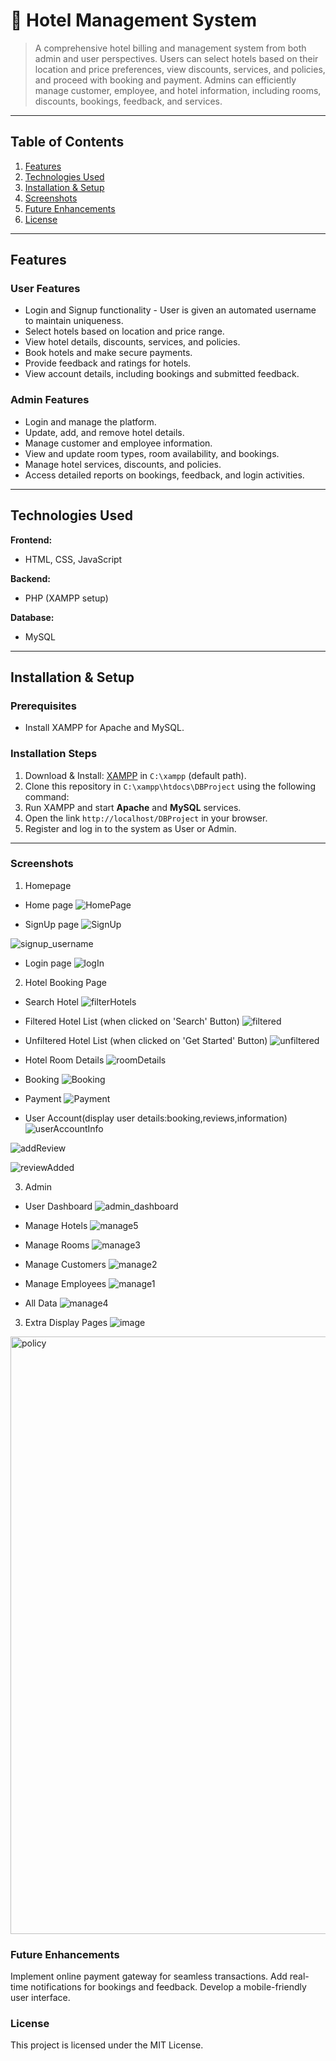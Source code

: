 # 🏨 Hotel Management System  

> A comprehensive hotel billing and management system from both admin and user perspectives. Users can select hotels based on their location and price preferences, view discounts, services, and policies, and proceed with booking and payment. Admins can efficiently manage customer, employee, and hotel information, including rooms, discounts, bookings, feedback, and services.  

---

## Table of Contents  

1. [Features](#features)  
2. [Technologies Used](#technologies-used)  
3. [Installation & Setup](#installation--setup)  
4. [Screenshots](#screenshots)  
5. [Future Enhancements](#future-enhancements)  
6. [License](#license)  

---

## Features  

### User Features 
- Login and Signup functionality - User is given an automated username to maintain uniqueness.  
- Select hotels based on location and price range.  
- View hotel details, discounts, services, and policies.  
- Book hotels and make secure payments.  
- Provide feedback and ratings for hotels.  
- View account details, including bookings and submitted feedback.  

### Admin Features  
- Login and manage the platform.  
- Update, add, and remove hotel details.  
- Manage customer and employee information.  
- View and update room types, room availability, and bookings.  
- Manage hotel services, discounts, and policies.  
- Access detailed reports on bookings, feedback, and login activities.  

---

## Technologies Used  

**Frontend:**  
- HTML, CSS, JavaScript  

**Backend:**  
- PHP (XAMPP setup)  

**Database:**  
- MySQL  

---

## Installation & Setup  

### Prerequisites  
- Install XAMPP for Apache and MySQL.  

### Installation Steps

1. Download & Install: [XAMPP](https://www.apachefriends.org/index.html) in `C:\xampp` (default path).  
2. Clone this repository in `C:\xampp\htdocs\DBProject` using the following command:
3. Run XAMPP and start **Apache** and **MySQL** services.
4. Open the link `http://localhost/DBProject` in your browser.
5. Register and log in to the system as User or Admin.

---

### Screenshots

1. Homepage
- Home page
![HomePage](https://github.com/user-attachments/assets/792c708d-1a24-49e4-a301-6bf53061c121)

- SignUp page
![SignUp](https://github.com/user-attachments/assets/e0f74f7b-408e-4d01-9a38-e87d8942eedf)

![signup_username](https://github.com/user-attachments/assets/a652790d-fc18-41c3-9700-fd8f9232269b)

- Login page
![logIn](https://github.com/user-attachments/assets/286c0ae4-edbd-4314-837b-65e45515c7ab)

2. Hotel Booking Page
- Search Hotel
![filterHotels](https://github.com/user-attachments/assets/bf4c4a19-2e2a-48b6-a1e1-919e71ad7f68)

- Filtered Hotel List (when clicked on 'Search' Button)
![filtered](https://github.com/user-attachments/assets/e5c25b28-f830-47ac-9894-8ae01eee8ff2)

- Unfiltered Hotel List (when clicked on 'Get Started' Button)
![unfiltered](https://github.com/user-attachments/assets/16704007-1890-44ff-976e-e82ed35e33b0)

- Hotel Room Details
![roomDetails](https://github.com/user-attachments/assets/a8f46d9b-5643-4fe0-a8b5-a2b2b3408ffb)

- Booking
![Booking](https://github.com/user-attachments/assets/2470e5bb-fe83-4bf7-9cf9-59cabbeb1d8f)

- Payment
![Payment](https://github.com/user-attachments/assets/e67fa708-eba3-4139-8aab-50d5041245c2)

- User Account(display user details:booking,reviews,information)
![userAccountInfo](https://github.com/user-attachments/assets/6500c6ae-97a1-4781-b298-a0638f56f465)

![addReview](https://github.com/user-attachments/assets/0f21577a-8a67-44fe-acd9-ceb896ebdce4)

![reviewAdded](https://github.com/user-attachments/assets/ed0a13dd-3ad9-476b-a440-5581dbbba291)

3. Admin
- User Dashboard
![admin_dashboard](https://github.com/user-attachments/assets/5de57e91-bbfa-4bfc-bc89-8bf5911f8783)

- Manage Hotels
![manage5](https://github.com/user-attachments/assets/3f101b16-9dae-4624-b9be-d9b5993a1b7c)

- Manage Rooms
![manage3](https://github.com/user-attachments/assets/4136f4bc-4f09-4dd9-b3e9-2e26e08c7f3b)

- Manage Customers
![manage2](https://github.com/user-attachments/assets/ea640463-9d29-47e5-a84e-8038801555f6)

- Manage Employees
![manage1](https://github.com/user-attachments/assets/f44e07b1-95f1-47f6-8c1d-e73669032f37)

- All Data
  ![manage4](https://github.com/user-attachments/assets/f9424c2b-67e5-4e58-bc06-433524ca7ef5)

3. Extra Display Pages
![image](https://github.com/user-attachments/assets/2a82c582-7892-41c0-a852-c53af15714a8)

<img width="956" alt="policy" src="https://github.com/user-attachments/assets/e35b305f-f0f8-41a5-9ae4-a8d579c89aed" />

### Future Enhancements
Implement online payment gateway for seamless transactions.
Add real-time notifications for bookings and feedback.
Develop a mobile-friendly user interface.

### License
This project is licensed under the MIT License.
